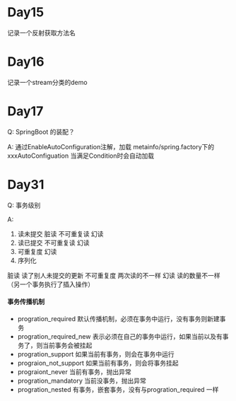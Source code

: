# Day15
记录一个反射获取方法名

# Day16
记录一个stream分类的demo

# Day17 
Q: SpringBoot 的装配？

A: 通过EnableAutoConfiguration注解，加载
metainfo/spring.factory下的xxxAutoConfiguation
当满足Condition时会自动加载

# Day31
Q: 事务级别

A:
1. 读未提交  脏读 不可重复读 幻读
2. 读已提交 不可重复读 幻读
3. 可重复度  幻读
4. 序列化

脏读 读了别人未提交的更新 
不可重复度 两次读的不一样
幻读 读的数量不一样（另一个事务执行了插入操作）

#### 事务传播机制 
- progration_required 默认传播机制，必须在事务中运行，没有事务则新建事务
- progration_required_new 表示必须在自己的事务中运行，如果当前以及有事务了，则当前事务会被挂起
- progration_support 如果当前有事务，则会在事务中运行
- prograion_not_support 如果当前有事务，则会将事务挂起
- prograiont_never 当前有事务，抛出异常
- progration_mandatory 当前没事务，抛出异常
- progration_nested 有事务，嵌套事务，没有与progration_required 一样




